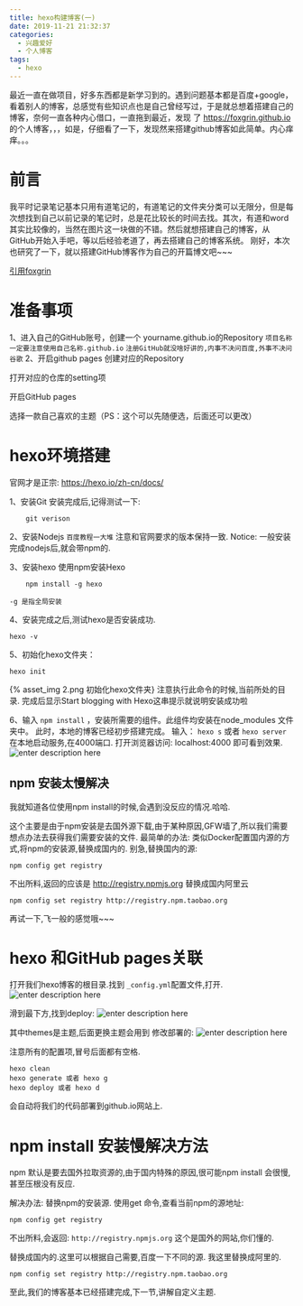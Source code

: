 ```yaml
---
title: hexo构建博客(一)
date: 2019-11-21 21:32:37
categories:
  - 兴趣爱好
  - 个人博客
tags:
  - hexo
---
```



最近一直在做项目，好多东西都是新学习到的。遇到问题基本都是百度+google，看着别人的博客，总感觉有些知识点也是自己曾经写过，于是就总想着搭建自己的博客，奈何一直各种内心借口，一直拖到最近，发现 了  https://foxgrin.github.io 的个人博客，，，如是，仔细看了一下，发现然来搭建github博客如此简单。内心痒痒。。。

# 前言

我平时记录笔记基本只用有道笔记的，有道笔记的文件夹分类可以无限分，但是每次想找到自己以前记录的笔记时，总是花比较长的时间去找。其次，有道和word其实比较像的，当然在图片这一块做的不错。然后就想搭建自己的博客，从GitHub开始入手吧，等以后经验老道了，再去搭建自己的博客系统。
刚好，本次也研究了一下，就以搭建GitHub博客作为自己的开篇博文吧~~~

[引用foxgrin](https://foxgrin.github.io/posts/29757/#hexo%E7%8E%AF%E5%A2%83%E6%90%AD%E5%BB%BA)

# 准备事项

1、进入自己的GitHub账号，创建一个 yourname.github.io的Repository 
`项目名称一定要注意使用自己名称.github.io`
`注册GitHub就没啥好讲的,内事不决问百度,外事不决问谷歌`
2、开启github pages
创建对应的Repository

打开对应的仓库的setting项

开启GitHub pages

选择一款自己喜欢的主题（PS：这个可以先随便选，后面还可以更改）


# hexo环境搭建
官网才是正宗:  https://hexo.io/zh-cn/docs/

1、安装Git
安装完成后,记得测试一下:
```
	git verison 
 ```

2、安装Nodejs
`百度教程一大堆`
注意和官网要求的版本保持一致.
Notice: 一般安装完成nodejs后,就会带npm的.

3、安装hexo
使用npm安装Hexo 
```
	npm install -g hexo
```
`-g 是指全局安装`

4、安装完成之后,测试hexo是否安装成功. 

```
hexo -v
```

5、初始化hexo文件夹：
```
hexo init 
```
{% asset_img 2.png 初始化hexo文件夹}
注意执行此命令的时候,当前所处的目录.
完成后显示Start blogging with Hexo这串提示就说明安装成功啦

6、输入 `npm install` ，安装所需要的组件。此组件均安装在node_modules 文件夹中。
此时，本地的博客已经初步搭建完成。 
输入： `hexo s` 或者 `hexo server` 在本地启动服务,在4000端口.
打开浏览器访问: localhost:4000 即可看到效果.
![enter description here](https://foxgrin.github.io/img/Hexo/20.png)



##  npm 安装太慢解决
我就知道各位使用npm install的时候,会遇到没反应的情况.哈哈.

这个主要是由于npm安装是去国外源下载,由于某种原因,GFW墙了,所以我们需要想点办法去获得我们需要安装的文件. 
最简单的办法: 类似Docker配置国内源的方式,将npm的安装源,替换成国内的. 别急,替换国内的源: 
```
npm config get registry
```
不出所料,返回的应该是 http://registry.npmjs.org
 替换成国内阿里云
```
npm config set registry http://registry.npm.taobao.org
```
再试一下,飞一般的感觉哦~~~


# hexo 和GitHub pages关联
打开我们hexo博客的根目录.找到 `_config.yml`配置文件,打开.
![enter description here](https://foxgrin.github.io/img/Hexo/16.png)

滑到最下方,找到deploy: 
![enter description here](https://foxgrin.github.io/img/Hexo/17.png)

其中themes是主题,后面更换主题会用到
修改部署的:
![enter description here](https://foxgrin.github.io/img/Hexo/18.png)

注意所有的配置项,冒号后面都有空格.

```
hexo clean 
hexo generate 或者 hexo g
hexo deploy 或者 hexo d
```
会自动将我们的代码部署到github.io网站上.

# npm install 安装慢解决方法
npm 默认是要去国外拉取资源的,由于国内特殊的原因,很可能npm install 会很慢,甚至压根没有反应.

解决办法: 替换npm的安装源.
使用get 命令,查看当前npm的源地址:

```
npm config get registry
```

不出所料,会返回: `http://registry.npmjs.org`
这个是国外的网站,你们懂的.

替换成国内的.这里可以根据自己需要,百度一下不同的源.
我这里替换成阿里的.
```
npm config set registry http://registry.npm.taobao.org
```




至此,我们的博客基本已经搭建完成,下一节,讲解自定义主题.